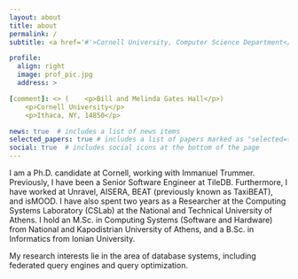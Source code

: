 ```yaml
---
layout: about
title: about
permalink: /
subtitle: <a href='#'>Cornell University, Computer Science Department</a>

profile:
  align: right
  image: prof_pic.jpg
  address: >

[comment]: <> (    <p>Bill and Melinda Gates Hall</p>)
    <p>Cornell University</p>
    <p>Ithaca, NY, 14850</p>

news: true  # includes a list of news items
selected_papers: true # includes a list of papers marked as "selected={true}"
social: true  # includes social icons at the bottom of the page
---
```


I am a Ph.D. candidate at Cornell, working with Immanuel Trummer. Previously, I have been a Senior Software Engineer at 
TileDB. Furthermore, I have worked at Unravel, AISERA, BEAT (previously known as TaxiBEAT), and isMOOD. I have also 
spent two years as a Researcher at the Computing Systems Laboratory (CSLab) at the National and Technical University of 
Athens. I hold an M.Sc. in Computing Systems (Software and Hardware) from National and Kapodistrian University of Athens,
and a B.Sc. in Informatics from Ionian University.

My research interests lie in the area of database systems, including federated query engines and query optimization.
